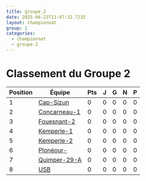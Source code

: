 ```yaml
---
title: groupe_2
date: 2025-06-23T11:47:32.723Z
layout: championnat
group: 2
categories:
  - championnat
  - groupe-2
---
```


# Classement du Groupe 2

| Position | Équipe | Pts | J | G | N | P  |
|----------|--------|-----|---|-----|-----|-----|
| 1 | [Cap-Sizun](/teams/Cap-Sizun) | 0 | 0 | 0 | 0 | 0 |
| 2 | [Concarneau-1](/teams/Concarneau-1) | 0 | 0 | 0 | 0 | 0 |
| 3 | [Fouesnant-2](/teams/Fouesnant-2) | 0 | 0 | 0 | 0 | 0 |
| 4 | [Kemperle-1](/teams/Kemperle-1) | 0 | 0 | 0 | 0 | 0 |
| 5 | [Kemperle-2](/teams/Kemperle-2) | 0 | 0 | 0 | 0 | 0 |
| 6 | [Plonéour-](/teams/Plonéour-) | 0 | 0 | 0 | 0 | 0 |
| 7 | [Quimper-29-A](/teams/Quimper-29-A) | 0 | 0 | 0 | 0 | 0 |
| 8 | [USB](/teams/USB) | 0 | 0 | 0 | 0 | 0 |


